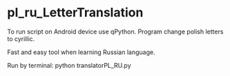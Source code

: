 # pl_ru_LetterTranslation
To run script on Android device use qPython.
Program change polish letters to cyrillic.

Fast and easy tool when learning Russian language.

Run by terminal: python translatorPL_RU.py
